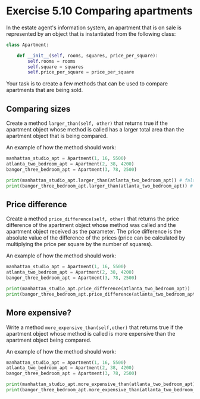 # Exercise 5.10 Comparing apartments

In the estate agent's information system, an apartment that is on sale is represented by an object that is instantiated from the following class:

```python
class Apartment:

    def __init__(self, rooms, squares, price_per_square):
        self.rooms = rooms
        self.square = squares
        self.price_per_square = price_per_square
```

Your task is to create a few methods that can be used to compare apartments that are being sold.

## Comparing sizes

Create a method `larger_than(self, other)` that returns true if the apartment object whose method is called has a larger total area than the apartment object that is being compared.

An example of how the method should work:

```python
manhattan_studio_apt = Apartment(1, 16, 5500)
atlanta_two_bedroom_apt = Apartment(2, 38, 4200)
bangor_three_bedroom_apt = Apartment(3, 78, 2500)

print(manhattan_studio_apt.larger_than(atlanta_two_bedroom_apt)) # false
print(bangor_three_bedroom_apt.larger_than(atlanta_two_bedroom_apt)) # true
```

## Price difference

Create a method `price_difference(self, other)` that returns the price difference of the apartment object whose method was called and the apartment object received as the parameter. The price difference is the absolute value of the difference of the prices (price can be calculated by multiplying the price per square by the number of squares).

An example of how the method should work:

```python
manhattan_studio_apt = Apartment(1, 16, 5500)
atlanta_two_bedroom_apt = Apartment(2, 38, 4200)
bangor_three_bedroom_apt = Apartment(3, 78, 2500)

print(manhattan_studio_apt.price_difference(atlanta_two_bedroom_apt))  # 71600
print(bangor_three_bedroom_apt.price_difference(atlanta_two_bedroom_apt))   # 35400
```

## More expensive?

Write a method `more_expensive_than(self,other)` that returns true if the apartment object whose method is called is more expensive than the apartment object being compared.

An example of how the method should work:

```python
manhattan_studio_apt = Apartment(1, 16, 5500)
atlanta_two_bedroom_apt = Apartment(2, 38, 4200)
bangor_three_bedroom_apt = Apartment(3, 78, 2500)

print(manhattan_studio_apt.more_expensive_than(atlanta_two_bedroom_apt))  # true
print(bangor_three_bedroom_apt.more_expensive_than(atlanta_two_bedroom_apt))   # false
```
